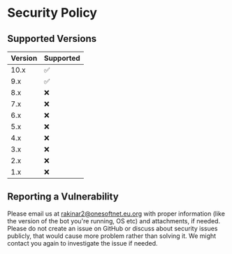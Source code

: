 # Security Policy

## Supported Versions

| Version | Supported           |
| ------- | ------------------- |
| 10.x    | :white_check_mark:  |
| 9.x     | :white_check_mark:  |
| 8.x     | :x:                 |
| 7.x     | :x:                 |
| 6.x     | :x:                 |
| 5.x     | :x:                 |
| 4.x     | :x:                 |
| 3.x     | :x:                 |
| 2.x     | :x:                 |
| 1.x     | :x:                 |

## Reporting a Vulnerability

Please email us at rakinar2@onesoftnet.eu.org with proper information (like the version of the bot you're running, OS etc) and attachments, if needed. Please do not create an issue on GitHub or discuss about security issues publicly, that would cause more problem rather than solving it.
We might contact you again to investigate the issue if needed.
